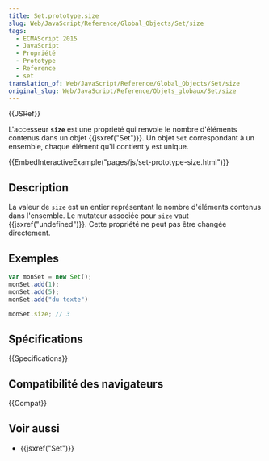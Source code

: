 ```yaml
---
title: Set.prototype.size
slug: Web/JavaScript/Reference/Global_Objects/Set/size
tags:
  - ECMAScript 2015
  - JavaScript
  - Propriété
  - Prototype
  - Reference
  - set
translation_of: Web/JavaScript/Reference/Global_Objects/Set/size
original_slug: Web/JavaScript/Reference/Objets_globaux/Set/size
---
```


{{JSRef}}

L'accesseur **`size`** est une propriété qui renvoie le nombre d'éléments contenus dans un objet {{jsxref("Set")}}. Un objet `Set` correspondant à un ensemble, chaque élément qu'il contient y est unique.

{{EmbedInteractiveExample("pages/js/set-prototype-size.html")}}

## Description

La valeur de `size` est un entier représentant le nombre d'éléments contenus dans l'ensemble. Le mutateur associée pour `size` vaut {{jsxref("undefined")}}. Cette propriété ne peut pas être changée directement.

## Exemples

```js
var monSet = new Set();
monSet.add(1);
monSet.add(5);
monSet.add("du texte")

monSet.size; // 3
```

## Spécifications

{{Specifications}}

## Compatibilité des navigateurs

{{Compat}}

## Voir aussi

- {{jsxref("Set")}}
